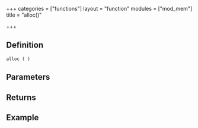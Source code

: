 +++
categories = ["functions"]
layout = "function"
modules = ["mod_mem"]
title = "alloc()"

+++

## Definition

    alloc ( )

## Parameters

## Returns

## Example

